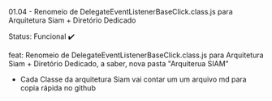 01.04 -  Renomeio de  DelegateEventListenerBaseClick.class.js para Arquitetura Siam + Diretório Dedicado

Status: Funcional ✔️

feat: Renomeio de  DelegateEventListenerBaseClick.class.js para Arquitetura Siam + Diretório Dedicado, a saber, nova pasta "Arquiterua SIAM"

- Cada Classe da arquitetura Siam vai contar um um arquivo md para copia rápida no github